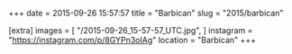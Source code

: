 +++
date = 2015-09-26 15:57:57
title = "Barbican"
slug = "2015/barbican"

[extra]
images = [
    "/2015-09-26_15-57-57_UTC.jpg",
]
instagram = "https://instagram.com/p/8GYPn3oIAg"
location = "Barbican"
+++

